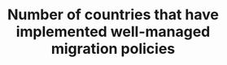 ---
data_non_statistical: true
goal_meta_link: http://unstats.un.org/sdgs/files/metadata-compilation/Metadata-Goal-10.pdf
goal_meta_link_page: 9
graph: null
graph_status_notes: Policy Judgement
graph_title: Number of countries that have implemented well-managed migration policies
graph_type: null
graph_type_description: null
has_metadata: true
indicator: 10.7.2
indicator_name: Number of countries that have implemented well-managed migration policies
indicator_sort_order: 10.07.02
indicator_variable: null
layout: indicator
method_of_computation: "The International Migration Policy Index would track development\
  \ and identify gaps through aggregation of reporting on migration policies relevant\
  \ for the SDG framework. The aggregation of constituent items of \"well-managed\
  \ migration policies\" will be based on existing regional and thematic migration\
  \ policy indexes and state of the art methodology on conceptualizing and measuring\
  \ migration policies (Bjerre et. al 2015). Current work points toward the index\
  \ tracking status regarding the following migration policy strands: \tPromoting\
  \ and protecting the human rights of migrants \tSupporting socio-economic outcome\
  \ \tSupporting regulated mobility \tMobility dimensions of crisis \tPartnerships\
  \ and cooperation Computation would be based on a three-tier-scale, e.g. 100 = comprehensive;\
  \ 50 = elaborated; 0 = basic level of implementation; or 100 = 100%-90%; 50 = 89%-40%;\
  \ 0 = 39% and below for proportion of coverage etc."
permalink: /10-7-2/
published: true
rationale_interpretation: With target 10.7 the OWG has acknowledged the significance
  of well-managed migration policies for the quality of migration ("orderly, safe,
  regular and responsible:") which in turn determines development outcomes of migration.
  This would ensure that migrants are not left behind. Bearing in mind that "well-managed
  migration policies:" is a multi-dimensional issue, spanning issues like migrant
  remittances, circular migration, responses to climate change and crises; a composite
  index would be the only way to capture progress and to make actionable gap analyses.
  The monitoring of the commitment to "well-managed migration policies:" through a
  composite index would enable to bring together the already existing broad range
  of sources on migration policy such as follow-up mechanisms of international conventions
  and protocols related to international migration as well as elements captured in
  the outcome documents from the deliberations in the 2nd and 3rd Committees of the
  General Assembly, the High-level Dialogues on International Migration and Development,
  the Commission on Population and Development, the Human Rights Council, the Global
  Forum on Migration and Development and IOM Council.
reporting_status: notstarted
sdg_goal: 10
source_active_1: true
source_notes_1: null
source_title_1: null
target: Facilitate orderly, safe, regular and responsible migration and mobility of
  people, including through the implementation of planned and well-managed migration
  policies.
target_id: '10.7'
title: Number of countries that have implemented well-managed migration policies
un_custodial_agency: 'DESA Population Division, IOM (Partnering Agencies: World Bank,
  Global Migration Group, UNHCR, UNODC)'
un_designated_tier: '3'
variable_description: null
variable_notes: null
---